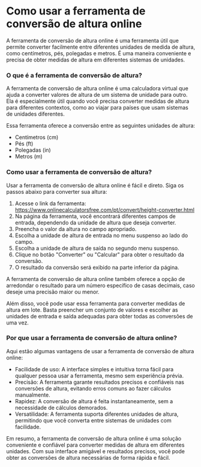 Como usar a ferramenta de conversão de altura online
====================================================

A ferramenta de conversão de altura online é uma ferramenta útil que permite converter facilmente entre diferentes unidades de medida de altura, como centímetros, pés, polegadas e metros. É uma maneira conveniente e precisa de obter medidas de altura em diferentes sistemas de unidades.

### O que é a ferramenta de conversão de altura?

A ferramenta de conversão de altura online é uma calculadora virtual que ajuda a converter valores de altura de um sistema de unidade para outro. Ela é especialmente útil quando você precisa converter medidas de altura para diferentes contextos, como ao viajar para países que usam sistemas de unidades diferentes.

Essa ferramenta oferece a conversão entre as seguintes unidades de altura:

- Centímetros (cm)
- Pés (ft)
- Polegadas (in)
- Metros (m)

### Como usar a ferramenta de conversão de altura?

Usar a ferramenta de conversão de altura online é fácil e direto. Siga os passos abaixo para converter sua altura:

1. Acesse o link da ferramenta: <https://www.onlinecalculatorsfree.com/pt/convert/height-converter.html>
2. Na página da ferramenta, você encontrará diferentes campos de entrada, dependendo da unidade de altura que deseja converter.
3. Preencha o valor da altura no campo apropriado.
4. Escolha a unidade de altura de entrada no menu suspenso ao lado do campo.
5. Escolha a unidade de altura de saída no segundo menu suspenso.
6. Clique no botão "Converter" ou "Calcular" para obter o resultado da conversão.
7. O resultado da conversão será exibido na parte inferior da página.

A ferramenta de conversão de altura online também oferece a opção de arredondar o resultado para um número específico de casas decimais, caso deseje uma precisão maior ou menor.

Além disso, você pode usar essa ferramenta para converter medidas de altura em lote. Basta preencher um conjunto de valores e escolher as unidades de entrada e saída adequadas para obter todas as conversões de uma vez.

### Por que usar a ferramenta de conversão de altura online?

Aqui estão algumas vantagens de usar a ferramenta de conversão de altura online:

- Facilidade de uso: A interface simples e intuitiva torna fácil para qualquer pessoa usar a ferramenta, mesmo sem experiência prévia.
- Precisão: A ferramenta garante resultados precisos e confiáveis nas conversões de altura, evitando erros comuns ao fazer cálculos manualmente.
- Rapidez: A conversão de altura é feita instantaneamente, sem a necessidade de cálculos demorados.
- Versatilidade: A ferramenta suporta diferentes unidades de altura, permitindo que você converta entre sistemas de unidades com facilidade.

Em resumo, a ferramenta de conversão de altura online é uma solução conveniente e confiável para converter medidas de altura em diferentes unidades. Com sua interface amigável e resultados precisos, você pode obter as conversões de altura necessárias de forma rápida e fácil.
